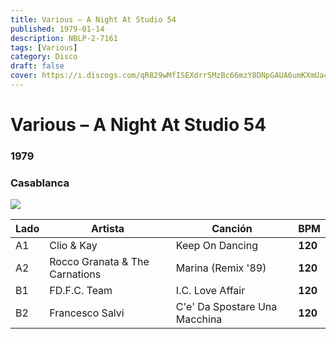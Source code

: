 ```yaml
---
title: Various – A Night At Studio 54
published: 1979-01-14
description: NBLP-2-7161
tags: [Various]
category: Disco
draft: false
cover: https://i.discogs.com/qR829wMfISEXdrrSMzBc66mzY8DNpGAUA6umKXmUacI/rs:fit/g:sm/q:90/h:600/w:597/czM6Ly9kaXNjb2dz/LWRhdGFiYXNlLWlt/YWdlcy9SLTQxNzI0/LTEzMTcwMjg4NDcu/anBlZw.jpeg
---
```



# Various – A Night At Studio 54 

### **1979**

###		Casablanca

![](https://i.discogs.com/qR829wMfISEXdrrSMzBc66mzY8DNpGAUA6umKXmUacI/rs:fit/g:sm/q:90/h:600/w:597/czM6Ly9kaXNjb2dz/LWRhdGFiYXNlLWlt/YWdlcy9SLTQxNzI0/LTEzMTcwMjg4NDcu/anBlZw.jpeg)



| Lado |Artista | Canción | BPM |
| --- | --- | --- | --- |
| A1 | Clio & Kay | Keep On Dancing	| **120** |
| A2 | Rocco Granata & The Carnations	| Marina (Remix '89)	| **120** |
| B1 | FD.F.C. Team | I.C. Love Affair| **120** |
| B2 | Francesco Salvi| C'e' Da Spostare Una Macchina	| **120** |

